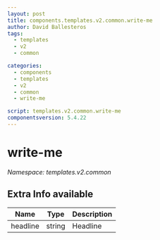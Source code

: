 ```yaml
---
layout: post
title: components.templates.v2.common.write-me
author: David Ballesteros
tags:
  - templates
  - v2
  - common

categories:
  - components
  - templates
  - v2
  - common
  - write-me

script: templates.v2.common.write-me
componentsversion: 5.4.22
---
```

# write-me

*Namespace: templates.v2.common*

## Extra Info available

| Name | Type | Description |
| --- | --- | --- |
| headline | string | Headline |